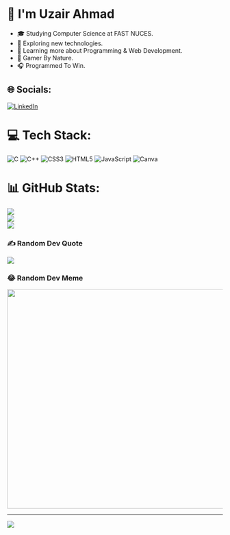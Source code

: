 # 💁‍  I'm Uzair Ahmad

- 🎓   Studying Computer Science at FAST NUCES.
- 🤔   Exploring new technologies.
- 🌱   Learning more about Programming & Web Development.
- 🥋   Gamer By Nature.
- 🎧   Programmed To Win.


## 🌐 Socials:
[![LinkedIn](https://img.shields.io/badge/LinkedIn-%230077B5.svg?logo=linkedin&logoColor=white)](https://linkedin.com/in/https://www.linkedin.com/in/uzair-ahmad-860564247/) 

# 💻 Tech Stack:
![C](https://img.shields.io/badge/c-%2300599C.svg?style=for-the-badge&logo=c&logoColor=white) ![C++](https://img.shields.io/badge/c++-%2300599C.svg?style=for-the-badge&logo=c%2B%2B&logoColor=white) ![CSS3](https://img.shields.io/badge/css3-%231572B6.svg?style=for-the-badge&logo=css3&logoColor=white) ![HTML5](https://img.shields.io/badge/html5-%23E34F26.svg?style=for-the-badge&logo=html5&logoColor=white) ![JavaScript](https://img.shields.io/badge/javascript-%23323330.svg?style=for-the-badge&logo=javascript&logoColor=%23F7DF1E) ![Canva](https://img.shields.io/badge/Canva-%2300C4CC.svg?style=for-the-badge&logo=Canva&logoColor=white)
# 📊 GitHub Stats:
![](https://github-readme-stats.vercel.app/api?username=Uzairahmad8&theme=dark&hide_border=false&include_all_commits=false&count_private=false)<br/>
![](https://github-readme-streak-stats.herokuapp.com/?user=Uzairahmad8&theme=dark&hide_border=false)<br/>
![](https://github-readme-stats.vercel.app/api/top-langs/?username=Uzairahmad8&theme=dark&hide_border=false&include_all_commits=false&count_private=false&layout=compact)

### ✍️ Random Dev Quote
![](https://quotes-github-readme.vercel.app/api?type=horizontal&theme=radical)

### 😂 Random Dev Meme
<img src="https://rm.up.railway.app/" width="512px"/>

---
[![](https://visitcount.itsvg.in/api?id=Uzairahmad8&icon=2&color=7)](https://visitcount.itsvg.in)

<!-- Proudly created with GPRM ( https://gprm.itsvg.in ) -->
